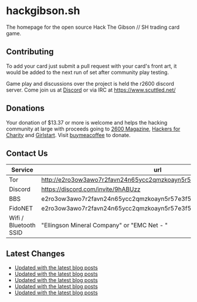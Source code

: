 # hackgibson.sh
The homepage for the open source Hack The Gibson // SH trading card game.


## Contributing

To add your card just submit a pull request with your card's front art, it would be added to the next run of set after community play testing.

Game play and discussions over the project is held the r2600 discord server. Come join us at [Discord](https://discord.com/invite/9hABUzz) or via IRC at https://www.scuttled.net/


## Donations

Your donation of $13.37 or more is welcome and helps the hacking community at large with proceeds going to [2600 Magazine](https://2600.com/), [Hackers for Charity](https://hackersforcharity.org) and [Girlstart](https://girlstart.org).  Visit [buymeacoffee](https://www.buymeacoffee.com/hackgibson.sh) to donate.


## Contact Us

Service | url
-|-
Tor | http://e2ro3ow3awo7r2favn24n65ycc2qmzkoayn5r57e3f56nvjwdcgg32ad.onion
Discord | https://discord.com/invite/9hABUzz
BBS | e2ro3ow3awo7r2favn24n65ycc2qmzkoayn5r57e3f56nvjwdcgg32ad.onion:23
FidoNET | e2ro3ow3awo7r2favn24n65ycc2qmzkoayn5r57e3f56nvjwdcgg32ad.onion:24554
Wifi / Bluetooth SSID | "Ellingson Mineral Company" or "EMC Net - <fidonet address>"

## Latest Changes
<!-- BLOG-POST-LIST:START -->
- [Updated with the latest blog posts](https://github.com/DFW2600/hackgibson.sh/commit/fee203da27d621025b3aeeac57f8fbfb56c70e4e)
- [Updated with the latest blog posts](https://github.com/DFW2600/hackgibson.sh/commit/607b9652a571489cd9249a598af9490e0427c849)
- [Updated with the latest blog posts](https://github.com/DFW2600/hackgibson.sh/commit/2e90c408b7b99cf089e484fa3a8004589600eeb4)
- [Updated with the latest blog posts](https://github.com/DFW2600/hackgibson.sh/commit/cd857c6f450ae97b06d29af81655ab3cd9a7a25b)
- [Updated with the latest blog posts](https://github.com/DFW2600/hackgibson.sh/commit/3ee146d23f070a8e9ab341fb2c155a0018057c21)
<!-- BLOG-POST-LIST:END -->
